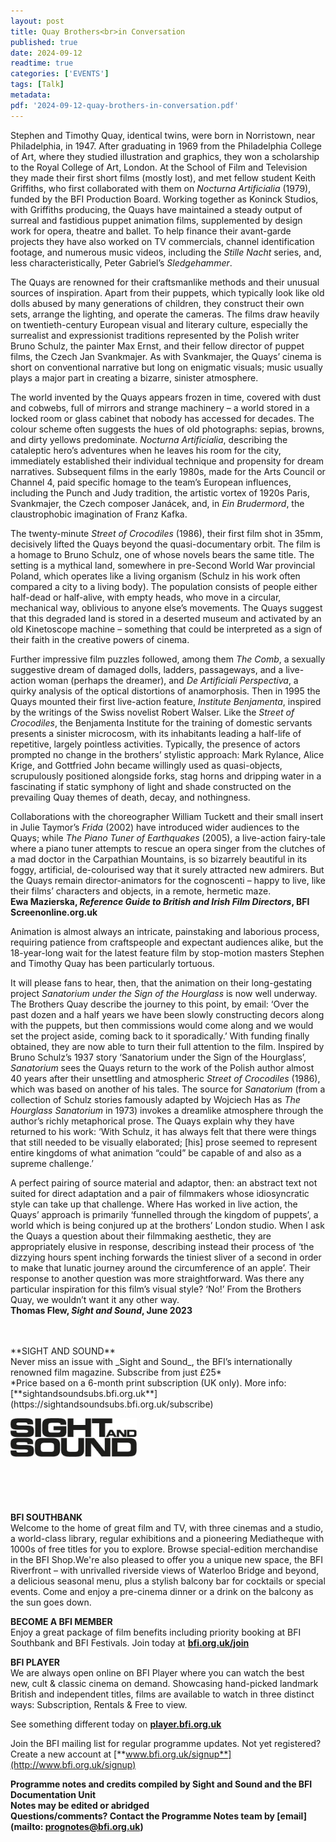```yaml
---
layout: post
title: Quay Brothers<br>in Conversation
published: true
date: 2024-09-12
readtime: true
categories: ['EVENTS']
tags: [Talk]
metadata: 
pdf: '2024-09-12-quay-brothers-in-conversation.pdf'
---
```


Stephen and Timothy Quay, identical twins, were born in Norristown, near Philadelphia, in 1947. After graduating in 1969 from the Philadelphia College of Art, where they studied illustration and graphics, they won a scholarship to the Royal College of Art, London. At the School of Film and Television they made their first short films (mostly lost), and met fellow student Keith Griffiths, who first collaborated with them on _Nocturna Artificialia_ (1979), funded by the BFI Production Board. Working together as Koninck Studios, with Griffiths producing, the Quays have maintained a steady output of surreal and fastidious puppet animation films, supplemented by design work for opera, theatre and ballet. To help finance their avant-garde projects they have also worked on TV commercials, channel identification footage, and numerous music videos, including the _Stille Nacht_ series, and, less characteristically, Peter Gabriel’s _Sledgehammer_.

The Quays are renowned for their craftsmanlike methods and their unusual sources of inspiration. Apart from their puppets, which typically look like old dolls abused by many generations of children, they construct their own sets, arrange the lighting, and operate the cameras. The films draw heavily on twentieth-century European visual and literary culture, especially the surrealist and expressionist traditions represented by the Polish writer Bruno Schulz, the painter Max Ernst, and their fellow director of puppet films, the Czech Jan Svankmajer. As with Svankmajer, the Quays’ cinema is short on conventional narrative but long on enigmatic visuals; music usually plays a major part in creating a bizarre, sinister atmosphere.

The world invented by the Quays appears frozen in time, covered with dust and cobwebs, full of mirrors and strange machinery – a world stored in a locked room or glass cabinet that nobody has accessed for decades. The colour scheme often suggests the hues of old photographs: sepias, browns, and dirty yellows predominate. _Nocturna Artificialia_, describing the cataleptic hero’s adventures when he leaves his room for the city, immediately established their individual technique and propensity for dream narratives. Subsequent films in the early 1980s, made for the Arts Council or Channel 4, paid specific homage to the team’s European influences, including the Punch and Judy tradition, the artistic vortex of 1920s Paris, Svankmajer, the Czech composer Janácek, and, in _Ein Brudermord_, the claustrophobic imagination of Franz Kafka.

The twenty-minute _Street of Crocodiles_ (1986), their first film shot in 35mm, decisively lifted the Quays beyond the quasi-documentary orbit. The film is a homage to Bruno Schulz, one of whose novels bears the same title. The setting is a mythical land, somewhere in pre-Second World War provincial Poland, which operates like a living organism (Schulz in his work often compared a city to a living body). The population consists of people either half-dead or half-alive, with empty heads, who move in a circular, mechanical way, oblivious to anyone else’s movements. The Quays suggest that this degraded land is stored in a deserted museum and activated by an old Kinetoscope machine – something that could be interpreted as a sign of their faith in the creative powers of cinema.

Further impressive film puzzles followed, among them _The Comb_, a sexually suggestive dream of damaged dolls, ladders, passageways, and a live-action woman (perhaps the dreamer), and _De Artificiali Perspectiva_, a quirky analysis of the optical distortions of anamorphosis. Then in 1995 the Quays mounted their first live-action feature, _Institute Benjamenta_, inspired by the writings of the Swiss novelist Robert Walser. Like the _Street of Crocodiles_, the Benjamenta Institute for the training of domestic servants presents a sinister microcosm, with its inhabitants leading a half-life of repetitive, largely pointless activities. Typically, the presence of actors prompted no change in the brothers’ stylistic approach: Mark Rylance, Alice Krige, and Gottfried John became willingly used as quasi-objects, scrupulously positioned alongside forks, stag horns and dripping water in a fascinating if static symphony of light and shade constructed on the prevailing Quay themes of death, decay, and nothingness.

Collaborations with the choreographer William Tuckett and their small insert in Julie Taymor’s _Frida_ (2002) have introduced wider audiences to the Quays; while _The Piano Tuner of Earthquakes_ (2005), a live-action fairy-tale where a piano tuner attempts to rescue an opera singer from the clutches of a mad doctor in the Carpathian Mountains, is so bizarrely beautiful in its foggy, artificial, de-colourised way that it surely attracted new admirers. But the Quays remain director-animators for the cognoscenti – happy to live, like their films’ characters and objects, in a remote, hermetic maze.  
**Ewa Mazierska, _Reference Guide to British and Irish Film Directors_, BFI Screenonline.org.uk**  

Animation is almost always an intricate, painstaking and laborious process, requiring patience from craftspeople and expectant audiences alike, but the 18-year-long wait for the latest feature film by stop-motion masters Stephen and Timothy Quay has been particularly tortuous.

It will please fans to hear, then, that the animation on their long-gestating project _Sanatorium_ _under the Sign of the Hourglass_ is now well underway. The Brothers Quay describe the journey to this point, by email: ‘Over the past dozen and a half years we have been slowly constructing decors along with the puppets, but then commissions would come along and we would set the project aside, coming back to it sporadically.’ With funding finally obtained, they are now able to turn their full attention to the film. Inspired by Bruno Schulz’s 1937 story ‘Sanatorium under the Sign of the Hourglass’, _Sanatorium_ sees the Quays return to the work of the Polish author almost 40 years after their unsettling and atmospheric _Street of Crocodiles_ (1986), which was based on another of his tales. The source for _Sanatorium_ (from a collection of Schulz stories famously adapted by Wojciech Has as _The Hourglass Sanatorium_ in 1973) invokes a dreamlike atmosphere through the author’s richly metaphorical prose. The Quays explain why they have returned to his work: ‘With Schulz, it has always felt that there were things that still needed to be visually elaborated; [his] prose seemed to represent entire kingdoms of what animation “could” be capable of and also as a supreme challenge.’

A perfect pairing of source material and adaptor, then: an abstract text not suited for direct adaptation and a pair of filmmakers whose idiosyncratic style can take up that challenge. Where Has worked in live action, the Quays’ approach is primarily ‘funnelled through the kingdom of puppets’, a world which is being conjured up at the brothers’ London studio. When I ask the Quays a question about their filmmaking aesthetic, they are appropriately elusive in response, describing instead their process of ‘the dizzying hours spent inching forwards the tiniest sliver of a second in order to make that lunatic journey around the circumference of an apple’. Their response to another question was more straightforward. Was there any particular inspiration for this film’s visual style? ‘No!’ From the Brothers Quay, we wouldn’t want it any other way.  
**Thomas Flew, _Sight and Sound_, June 2023**  
<br>

<br>
**SIGHT AND SOUND**<br>
Never miss an issue with _Sight and Sound_, the BFI’s internationally renowned film magazine. Subscribe from just £25*<br>
*Price based on a 6-month print subscription (UK only). More info: [**sightandsoundsubs.bfi.org.uk**](https://sightandsoundsubs.bfi.org.uk/subscribe)

<img style="float: left;" src="/img/sight-and-sound.jpg" width="40%" height="40%"><br><br><br><br><br><br><br><br>

**BFI SOUTHBANK**  
Welcome to the home of great film and TV, with three cinemas and a studio, a world-class library, regular exhibitions and a pioneering Mediatheque with 1000s of free titles for you to explore. Browse special-edition merchandise in the BFI Shop.We&#39;re also pleased to offer you a unique new space, the BFI Riverfront – with unrivalled riverside views of Waterloo Bridge and beyond, a delicious seasonal menu, plus a stylish balcony bar for cocktails or special events. Come and enjoy a pre-cinema dinner or a drink on the balcony as the sun goes down.  

**BECOME A BFI MEMBER**  
Enjoy a great package of film benefits including priority booking at BFI Southbank and BFI Festivals. Join today at [**bfi.org.uk/join**](http://www.bfi.org.uk/join)  

**BFI PLAYER**  
 We are always open online on BFI Player where you can watch the best new, cult &amp; classic cinema on demand. Showcasing hand-picked landmark British and independent titles, films are available to watch in three distinct ways: Subscription, Rentals &amp; Free to view.  

See something different today on [**player.bfi.org.uk**](https://player.bfi.org.uk)  

Join the BFI mailing list for regular programme updates. Not yet registered? Create a new account at [**www.bfi.org.uk/signup**](http://www.bfi.org.uk/signup)

**Programme notes and credits compiled by Sight and Sound and the BFI Documentation Unit  
Notes may be edited or abridged  
Questions/comments? Contact the Programme Notes team by [email](mailto: prognotes@bfi.org.uk)**
<!--stackedit_data:
eyJoaXN0b3J5IjpbLTE2ODE5NDYyNjIsMTc3MjAwNDEzOV19
-->
